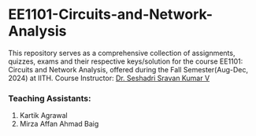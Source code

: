 # EE1101-Circuits-and-Network-Analysis

This repository serves as a comprehensive collection of assignments, quizzes, exams and their respective keys/solution for the course EE1101: Circuits and Network Analysis, offered during the Fall Semester(Aug-Dec, 2024) at IITH. Course Instructor: [Dr. Seshadri Sravan Kumar V](https://pages.github.com/](https://www.iith.ac.in/ee/seshadri/))

### Teaching Assistants:
1) Kartik Agrawal
2) Mirza Affan Ahmad Baig
